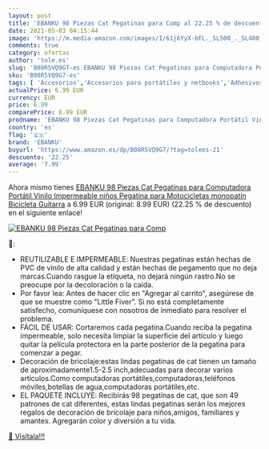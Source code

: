 ```yaml
---
layout: post
title: 'EBANKU 98 Piezas Cat Pegatinas para Comp al 22.25 % de descuento'
date: 2021-05-03 04:15:44
image: 'https://m.media-amazon.com/images/I/61j6YyX-bFL._SL500_._SL400_.jpg'
comments: true
category: ofertas
author: 'tole.es'
slug: 'B08R5VQ9G7-es EBANKU 98 Piezas Cat Pegatinas para Computadora Portátil...'
sku: 'B08R5VQ9G7-es'
tags: [ 'Accesorios','Accesorios para portátiles y netbooks','Adhesivos para portátiles y netbooks','Informática','bicicleta','ebanku', ]
actualPrice: 6.99 EUR
currency: EUR
price: 6.99
comparePrice: 8.99 EUR
prodname: 'EBANKU 98 Piezas Cat Pegatinas para Computadora Portátil Vinilo Impermeable niños Pegatina para Motocicletas monopatín Bicicleta Guitarra'
country: 'es'
flag: '🇪🇸'
brand: 'EBANKU'
buyurl: 'https://www.amazon.es/dp/B08R5VQ9G7/?tag=tolees-21'
descuento: '22.25'
average: '7.99'
---
```


Ahora mismo tienes [EBANKU 98 Piezas Cat Pegatinas para Computadora Portátil Vinilo Impermeable niños Pegatina para Motocicletas monopatín Bicicleta Guitarra](https://www.amazon.es/dp/B08R5VQ9G7/?tag=tolees-21) a 6.99 EUR (original: 8.99 EUR) (22.25 %  de descuento) en el siguiente enlace!

[![EBANKU 98 Piezas Cat Pegatinas para Comp](https://m.media-amazon.com/images/I/61j6YyX-bFL._SL500_._SL400_.jpg)](https://www.amazon.es/dp/B08R5VQ9G7/?tag=tolees-21)

🔎:

- REUTILIZABLE E IMPERMEABLE: Nuestras pegatinas están hechas de PVC de vinilo de alta calidad y están hechas de pegamento que no deja marcas.Cuando rasgue la etiqueta, no dejará ningún rastro.No se preocupe por la decoloración o la caída.
- Por favor lea: Antes de hacer clic en "Agregar al carrito", asegúrese de que se muestre como "Little Fiver". Si no está completamente satisfecho, comuníquese con nosotros de inmediato para resolver el problema.
- FÁCIL DE USAR: Cortaremos cada pegatina.Cuando reciba la pegatina impermeable, solo necesita limpiar la superficie del artículo y luego quitar la película protectora en la parte posterior de la pegatina para comenzar a pegar.
- Decoración de bricolaje:estas lindas pegatinas de cat tienen un tamaño de aproximadamente1.5-2.5 inch,adecuadas para decorar varios artículos.Como computadoras portátiles,computadoras,teléfonos móviles,botellas de agua,computadoras portátiles,etc.
- EL PAQUETE INCLUYE: Recibirás 98 pegatinas de cat, que son 49 patrones de cat diferentes, estas lindas pegatinas serán los mejores regalos de decoración de bricolaje para niños,amigos, familiares y amantes. Agregarán color y diversión a tu vida.

[🛒 Visítala!!!](https://www.amazon.es/dp/B08R5VQ9G7/?tag=tolees-21)
